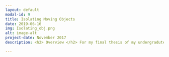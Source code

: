 ```yaml
---
layout: default
modal-id: 9
title: Isolating Moving Objects
date: 2019-06-16
img: Isolating_obj.png
alt: image-alt
project-date: November 2017
description: <h2> Overview </h2> For my final thesis of my undergradute degree (B.Sc Mechatronics), I set out to develop a computer vision software system investigate different methods with the eventual goal of isolating an object of interest undergoing motion from a scene that exhibits background motion. <br><br><h2>Specifications</h2> The development of the system was done<span>&#58;</span><ul><li> Using C++ programming language.</li><li>Using the open source computer vision library, OpenCV.</li><li> Within the frameworks of the CodeBlocks IDE.</li><li> On a frame-by-frame basis, each frame had the necessary image processing and vision techniques applied to it.</li></ul><br><br><h2>System Development</h2> The code developed and investigated for this project can be split into three main tasks<span>&#58;</span><ul><li> <b>Preprocessing<span>&#58;</span></b> These are the image processing techniques applied before any background subtraction was applied, such as blurring and edge detection.</li><li> <b>Background Subtraction<span>&#58;</span></b> These are statistically based pixel level algorithms the seperate each frame into foreground objects and background objects.</li><li> <b>Object of Interest Identification<span>&#58;</span></b> These are methods for matching a template image of a predetermined object of interest to any foreground objects found in the binary image produced by the background subtraction stage.</li></ul> <br><br><h2>Results and Conclusions</h2> The images below show the two best performing combination of methods. In both images, the top left block shows the raw frame, the top right block shows the binary image produced by background subtraction, the bottom left block shows the process of the template matching method being used and the bottom right block shows the raw frame with a bounding box surrounding the object of interest.<br><br> <p> <img src="img/portfolio/cont_match.png" width="49%"> <img src="img/portfolio/feat_hom.png" width="49%"> <em> <font size="2">These are screenshots of the contour matching (left) and feature homography (right) methods being used for object of interest identification. </font></em> </p> <br> After running numerous tests - with a testing environment set up to reward accuracy, performance and false positive/negative response - the final best performing system used <b>Gaussian blurring</b> and <b>Sobel edge detection</b> for <i>preprocessing</i>, a <b>mixture of Gaussians</b> method for <i>background subtraction</i> and a method that finds and matches the maximum length contour in the template image and the current frame (<b>contour matching</b>) for <i>object of interest identification</i>.<br><br><h2>Video</h2> This video shows the best performing combination of methods in action<span>&#58; <b>TO BE ADDED SOON</b></span> <div align="center"> <iframe width="630" height="385" src="" frameborder="0" allow="accelerometer; autoplay; encrypted-media; gyroscope; picture-in-picture" allowfullscreen></iframe> </div> <br><br><h2>Further Reading</h2> If you would like access to the full thesis or would like to find out more about it, please don't hesitate to <a href="https://leto37.github.io//#contact" target="_blank">contact</a> me.

---
```

